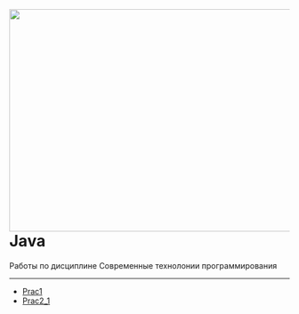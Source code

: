 <img src=http://ramki-photoshop.ru/oforml/oformlenie-27.png width="600" height="400" align="left"/>

# Java
 Работы по дисциплине Современные технолонии программирования
***
* [Prac1](https://github.com/kotova0420/Java/tree/main/Prac1)
* [Prac2_1](https://github.com/kotova0420/Java/tree/main/Prac2_1)
